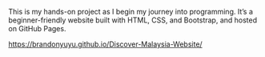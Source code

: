 This is my hands-on project as I begin my journey into programming.
It’s a beginner-friendly website built with HTML, CSS, and Bootstrap, and hosted on GitHub Pages.

https://brandonyuyu.github.io/Discover-Malaysia-Website/
